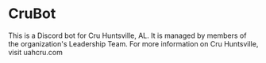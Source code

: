 # CruBot
This is a Discord bot for Cru Huntsville, AL. It is managed by members of the organization's Leadership Team. For more information on Cru Huntsville, visit uahcru.com
